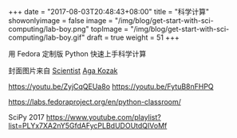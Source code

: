 +++
date = "2017-08-03T20:48:43+08:00"
title = "科学计算"
showonlyimage = false
image = "/img/blog/get-start-with-sci-computing/lab-boy.png"
topImage =  "/img/blog/get-start-with-sci-computing/lab-boy.gif"
draft = true
weight = 51
+++

用 Fedora 定制版 Python 快速上手科学计算
<!--more-->


封面图片来自 [Scientist](https://dribbble.com/shots/2374402-Scientist) <a href="https://dribbble.com/aga-kozak"><i class="fa fa-dribbble" aria-hidden="true"></i> Aga Kozak</a>  

https://youtu.be/ZyjCqQEUa8o
https://youtu.be/FytuB8nFHPQ

https://labs.fedoraproject.org/en/python-classroom/

SciPy 2017
https://www.youtube.com/playlist?list=PLYx7XA2nY5GfdAFycPLBdUDOUtdQIVoMf
